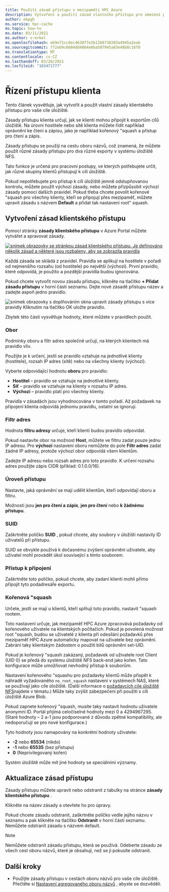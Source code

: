 ```yaml
---
title: Použití zásad přístupu v mezipaměti HPC Azure
description: Vytvoření a použití zásad vlastního přístupu pro omezení přístupu klienta k cílům úložiště v mezipaměti HPC Azure
author: ekpgh
ms.service: hpc-cache
ms.topic: how-to
ms.date: 03/11/2021
ms.author: v-erkel
ms.openlocfilehash: eb9e71cc8ec463077e3b12b8738203a4945a2eab
ms.sourcegitcommit: 772eb9c6684dd4864e0ba507945a83e48b8c16f0
ms.translationtype: MT
ms.contentlocale: cs-CZ
ms.lasthandoff: 03/20/2021
ms.locfileid: "103471777"
---
```

# <a name="control-client-access"></a>Řízení přístupu klienta

Tento článek vysvětluje, jak vytvořit a použít vlastní zásady klientského přístupu pro vaše cíle úložiště.

Zásady přístupu klienta určují, jak se klienti mohou připojit k exportům cílů úložiště. Na úrovni hostitele nebo sítě klienta můžete řídit například oprávnění ke čtení a zápisu, jako je například kořenový "squash a přístup pro čtení a zápis.

Zásady přístupu se použijí na cestu oboru názvů, což znamená, že můžete použít různé zásady přístupu pro dva různé exporty v systému úložiště NFS.

Tato funkce je určená pro pracovní postupy, ve kterých potřebujete určit, jak různé skupiny klientů přistupují k cíli úložiště.

Pokud nepotřebujete pro přístup k cíli úložiště jemně odstupňovanou kontrolu, můžete použít výchozí zásady, nebo můžete přizpůsobit výchozí zásady pomocí dalších pravidel. Pokud třeba chcete povolit kořenové "squash pro všechny klienty, kteří se připojují přes mezipaměť, můžete upravit zásadu s názvem **Default** a přidat tak nastavení root" squash.

## <a name="create-a-client-access-policy"></a>Vytvoření zásad klientského přístupu

Pomocí stránky **zásady klientského přístupu** v Azure Portal můžete vytvářet a spravovat zásady. <!-- is there AZ CLI for this? -->

[![snímek obrazovky se stránkou zásad klientského přístupu. Je definováno několik zásad a některé jsou rozbaleny, aby se zobrazila pravidla](media/policies-overview.png)](media/policies-overview.png#lightbox)

Každá zásada se skládá z pravidel. Pravidla se aplikují na hostitele v pořadí od nejmenšího rozsahu (od hostitele) po největší (výchozí). První pravidlo, které odpovídá, je použito a pozdější pravidla budou ignorována.

Pokud chcete vytvořit novou zásadu přístupu, klikněte na tlačítko **+ Přidat zásadu přístupu** v horní části seznamu. Dejte nové zásadě přístupu název a zadejte aspoň jedno pravidlo.

![snímek obrazovky s doplňováním okna upravit zásady přístupu s více pravidly Kliknutím na tlačítko OK uložte pravidlo.](media/add-policy.png)

Zbytek této části vysvětluje hodnoty, které můžete v pravidlech použít.

### <a name="scope"></a>Obor

Podmínky oboru a filtr adres společně určují, na kterých klientech má pravidlo vliv.

Použijte je k určení, jestli se pravidlo vztahuje na jednotlivé klienty (hostitele), rozsah IP adres (sítě) nebo na všechny klienty (výchozí).

Vyberte odpovídající hodnotu **oboru** pro pravidlo:

* **Hostitel** – pravidlo se vztahuje na jednotlivé klienty.
* **Síť** – pravidlo se vztahuje na klienty v rozsahu IP adres.
* **Výchozí** – pravidlo platí pro všechny klienty.

Pravidla v zásadách jsou vyhodnocována v tomto pořadí. Až požadavek na připojení klienta odpovídá jednomu pravidlu, ostatní se ignorují.

### <a name="address-filter"></a>Filtr adres

Hodnota **filtru adresy** určuje, kteří klienti budou pravidlo odpovídat.

Pokud nastavíte obor na možnost **Host**, můžete ve filtru zadat pouze jednu IP adresu. Pro **výchozí** nastavení oboru nemůžete do pole **Filtr adres** zadat žádné IP adresy, protože výchozí obor odpovídá všem klientům.

Zadejte IP adresu nebo rozsah adres pro toto pravidlo. K určení rozsahu adres použijte zápis CIDR (příklad: 0.1.0.0/16).

### <a name="access-level"></a>Úroveň přístupu

Nastavte, jaká oprávnění se mají udělit klientům, kteří odpovídají oboru a filtru.

Možnosti jsou **jen pro čtení a zápis**, **jen pro čtení** nebo **k žádnému přístupu**.

### <a name="suid"></a>SUID

Zaškrtněte políčko **SUID** , pokud chcete, aby soubory v úložišti nastavily ID uživatelů při přístupu.

SUID se obvykle používá k dočasnému zvýšení oprávnění uživatele, aby uživatel mohl provádět úkol související s tímto souborem.

### <a name="submount-access"></a>Přístup k připojení

Zaškrtněte toto políčko, pokud chcete, aby zadaní klienti mohli přímo připojit tyto podadresáře exportu.

### <a name="root-squash"></a>Kořenová "squash

Určete, jestli se mají u klientů, kteří splňují toto pravidlo, nastavit "squash rootem.

Toto nastavení určuje, jak mezipaměť HPC Azure zpracovává požadavky od kořenového uživatele na klientských počítačích. Pokud je povolená možnost root "squash, budou se uživatelé z klienta při odesílání požadavků přes mezipaměť HPC Azure automaticky mapovat na uživatele bez oprávnění. Zabrání taky klientským žádostem o použití bitů oprávnění set-UID.

Pokud je kořenový "squash zakázaný, požadavek od uživatele root Client (UID 0) se předá do systému úložiště NFS back-end jako kořen. Tato konfigurace může umožňovat nevhodný přístup k souborům.

Nastavení kořenového "squashu pro požadavky klientů může přispět k náhradě vyžadovaného ``no_root_squash`` nastavení v systémech NAS, které se používají jako cíle úložiště. (Další informace o [požadavcích cíle úložiště NFS](hpc-cache-prerequisites.md#nfs-storage-requirements)najdete v tématu.) Může taky zvýšit zabezpečení při použití s cíli úložiště Azure Blob.

Pokud zapnete kořenový "squash, musíte taky nastavit hodnotu uživatele anonymní ID. Portál přijímá celočíselné hodnoty mezi 0 a 4294967295. (Staré hodnoty – 2 a-1 jsou podporované z důvodu zpětné kompatibility, ale nedoporučují se pro nové konfigurace.)

Tyto hodnoty jsou namapovány na konkrétní hodnoty uživatele:

* **-2** nebo **65534** (nikdo)
* **-1** nebo **65535** (bez přístupu)
* **0** (Neprivilegovaný kořen)

Systém úložiště může mít jiné hodnoty se speciálními významy.

## <a name="update-access-policies"></a>Aktualizace zásad přístupu

Zásady přístupu můžete upravit nebo odstranit z tabulky na stránce **zásady klientského přístupu** .

Klikněte na název zásady a otevřete ho pro úpravy.

Pokud chcete zásadu odstranit, zaškrtněte políčko vedle jejího názvu v seznamu a pak klikněte na tlačítko **Odstranit** v horní části seznamu. Nemůžete odstranit zásadu s názvem default.

> [!NOTE]
> Nemůžete odstranit zásadu přístupu, která se používá. Odeberte zásadu ze všech cest oboru názvů, které je obsahují, než se ji pokusíte odstranit.

## <a name="next-steps"></a>Další kroky

* Použijte zásady přístupu v cestách oboru názvů pro vaše cíle úložiště. Přečtěte si [Nastavení agregovaného oboru názvů](add-namespace-paths.md) , abyste se dozvěděli.
